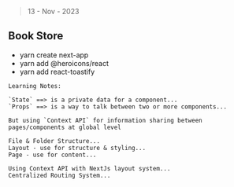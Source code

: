 > 13 - Nov - 2023

## Book Store

- yarn create next-app
- yarn add @heroicons/react
- yarn add react-toastify


```
Learning Notes:

`State` ==> is a private data for a component...
`Props` ==> is a way to talk between two or more components...

But using `Context API` for information sharing between pages/components at global level

File & Folder Structure...
Layout - use for structure & styling...
Page - use for content... 

Using Context API with NextJs layout system...
Centralized Routing System...

```


